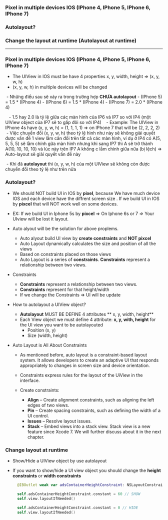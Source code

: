 ### Pixel in multiple devices IOS (IPhone 4, IPhone 5, IPhone 6, IPhone 7)
### Autolayout?
### Change the layout at runtime (Autolayout at runtime)

--------------------------------------------------------


### Pixel in multiple devices IOS (IPhone 4, IPhone 5, IPhone 6, IPhone 7)
  - The UIView in IOS must be have 4 properties x, y, width, height => (x, y, w, h)
  - (x, y, w, h) in multiple devices will be changed
  
  - Những điều sau sẽ xảy ra trong trường hợp **CHƯA autolayout**
    - (IPhone 5) = 1.5 * (IPhone 4)
    - (IPhone 6) = 1.5 * (IPhone 4)
    - (IPhone 7) = 2.0 * (IPhone 4)
    
    - 1.5 hay 2.0 là tỷ lệ giữa các màn hình của IP6 và IP7 so với IP4 (một UIView object của IP7 sẽ to gấp đôi so với IP4)
    - Example: The UIView in IPhone 4s have (x, y, w, h) = (1, 1, 1, 1) => on IPhone 7 that will be (2, 2, 2, 2)
    - Việc chuyển đổi (x, y, w, h) theo tỷ lệ hình như này sẽ không giải quyết được vấn đề 1 view lằm cân đối trên tất cả các màn hình, ví dụ ở IP4 có A(5, 5, 5, 5) sẽ lằm chính gữa màn hình nhưng khi sang IP7 thì A sẽ trở thành A(10, 10, 10, 10) và lúc này trên IP7 A không c lằm chính giữa nữa (bị lệch) => Auto-layout sẽ giải quyết vấn đề này
    
  - Khi đã **autolayout** thì (x, y, w, h) của một UIView sẽ không còn được chuyển đổi theo tỷ lệ như trên nữa
  
### Autolayout?
 - We should NOT build UI in IOS by **pixel**, because We have much device IOS and each device have the diffrent screen size . If we build UI in IOS by **pixcel** that will NOT work well on some devices.
   
 - EX: If we build UI in Iphone 5s by **pixcel** => On Iphone 6s or 7 => Your UIview will be lost it layout.
   
 - Auto alyout will be the solution for above proplems.
   - Auto alyout build UI view by **create constraints** and **NOT pixcel**
   - Auto Layout dynamically calculates the size and position of all the views
   - Based on constraints placed on those views
   - Auto Layout is a series of **constraints**. **Constraints** represent a relationship between two views.
   
 - Constraints
   - **Constraints** represent a relationship between two views.
   - **Constraints** represent for that height/width
   - If we change the Constraints => UI will be update

 - How to autolayout a UIView object?
   - **Autolayout** MUST BE DEFINE 4 attributes ** x, y, width, height**
   - Each View object we must define 4 attribute: **x, y, with, height** for the UI view you want to be autolayouted
     - Position (x, y)
     - Size (width, height)
     
- Auto Layout is All About Constraints
   - As mentioned before, auto layout is a constraint-based layout system. It allows developers to create an adaptive UI that responds appropriately to changes in screen size and device orientation.
   - Constraints express rules for the layout of the UiView in the interface.
  
   - Create constraints: 
        - **Align** – Create alignment constraints, such as aligning the left edges of two views.
        - **Pin** – Create spacing constraints, such as defining the width of a UI control.
        - **Issues** – Resolve layout issues.
        - **Stack** – Embed views into a stack view. Stack view is a new feature since Xcode 7. We will further discuss about it in the next chapter.
    
### Change layout at runtime
  - Show/Hide a UIView object by use autolayout
  - If you want to show/hide a UI view object you should change the **height constraints** or **width constraints**
  
    ```swift
      @IBOutlet weak var adsContainerHeightConstraint: NSLayoutConstraint!

      self.adsContainerHeightConstraint.constant = 60 // SHOW
      self.view.layoutIfNeeded()

      self.adsContainerHeightConstraint.constant = 0 // HIDE
      self.view.layoutIfNeeded()
    ```
    
